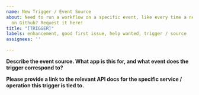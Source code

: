 ```yaml
---
name: New Trigger / Event Source
about: Need to run a workflow on a specific event, like every time a new PR is opened
  on Github? Request it here!
title: "[TRIGGER]"
labels: enhancement, good first issue, help wanted, trigger / source
assignees: ''

---
```


**Describe the event source. What app is this for, and what event does the trigger correspond to?**

**Please provide a link to the relevant API docs for the specific service / operation this trigger is tied to.**
